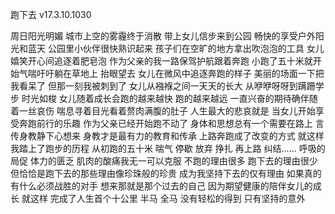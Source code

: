 跑下去
v17.3.10.1030


周日阳光明媚
城市上空的雾霾终于消散
带上女儿信步来到公园
畅快的享受户外阳光和蓝天
公园里小伙伴很快熟识起来
孩子们在空旷的地方拿出吹泡泡的工具
女儿嬉笑开心间追逐着肥皂泡
作为父亲的我一路保驾护航跟着奔跑
小跑了五十米就开始气喘吁吁躺在草地上
抬眼望去
女儿在微风中追逐奔跑的样子
美丽的场面一下把我看呆了
但那一刻我被刺到了
女儿从襁褓之间一天天的长大
从咿咿呀呀到蹒跚学步
时光如梭
女儿随着成长会跑的越来越快
跑的越来越远
一直兴奋的期待确伴随着一丝哀伤
喘息寻着目光看着赘肉满腹的肚子
人生最大的悲哀就是
当女儿开始享受奔跑前行的乐趣
作为父亲已经开始跑不动了
身体和思想总有一个需要在路上
言传身教静下心想来
身教才是最有力的教育和传承
上路奔跑成了改变的方式
就这样我踏上了跑步的历程
从初跑的五十米
喘气 停歇 放弃 挣扎 再上路 纠结……
呼吸的局促 体力的匮乏
肌肉的酸痛我无一可以克服
不跑的理由很多
跑下去的理由很少
但恰恰是跑下去的那些理由像珍珠般的珍贵
成为我坚持下去的仅有理由
如果真的有什么必须战胜的对手
想来那就是那个过去的自己
因为期望健康的陪伴女儿的成长
就这样
完成了人生首个十公里 半马 全马
没有轻松的得到
只有坚持的意外
